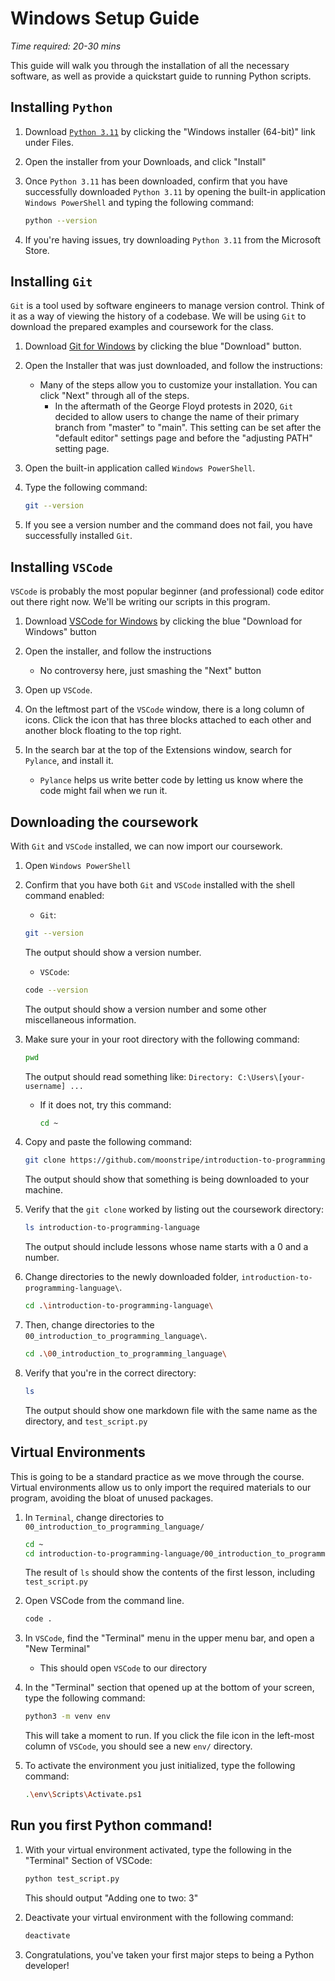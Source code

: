 # Windows Setup Guide

*Time required: 20-30 mins*

This guide will walk you through the installation of all the necessary software, as well as provide a quickstart guide to running Python scripts.

## Installing `Python`

1. Download [`Python 3.11`](https://python.org/downloads/release/python-3111/) by clicking the "Windows installer (64-bit)" link under Files.

2. Open the installer from your Downloads, and click "Install"

3. Once `Python 3.11` has been downloaded, confirm that you have successfully downloaded `Python 3.11` by opening the built-in application `Windows PowerShell` and typing the following command:
    ```bash
    python --version
    ```

4. If you're having issues, try downloading `Python 3.11` from the Microsoft Store.

## Installing `Git`

`Git` is a tool used by software engineers to manage version control. Think of it as a way of viewing the history of a codebase. We will be using `Git` to download the prepared examples and coursework for the class.

1. Download [Git for Windows](https://gitforwindows.org/index.html) by clicking the blue "Download" button.

2. Open the Installer that was just downloaded, and follow the instructions:
   - Many of the steps allow you to customize your installation. You can click "Next" through all of the steps.
     - In the aftermath of the George Floyd protests in 2020, `Git` decided to allow users to change the name of their primary branch from "master" to "main". This setting can be set after the "default editor" settings page and before the "adjusting PATH" setting page.

3. Open the built-in application called `Windows PowerShell`.
   
4. Type the following command: 
    ```bash
    git --version
    ```
5. If you see a version number and the command does not fail, you have successfully installed `Git`.

## Installing `VSCode`

`VSCode` is probably the most popular beginner (and professional) code editor out there right now. We'll be writing our scripts in this program.

1. Download [VSCode for Windows](https://code.visualstudio.com/) by clicking the blue "Download for Windows" button

2. Open the installer, and follow the instructions
    - No controversy here, just smashing the "Next" button

3. Open up `VSCode`.
   
4. On the leftmost part of the `VSCode` window, there is a long column of icons. Click the icon that has three blocks attached to each other and another block floating to the top right.

5. In the search bar at the top of the Extensions window, search for `Pylance`, and install it.
   - `Pylance` helps us write better code by letting us know where the code might fail when we run it. 


## Downloading the coursework

With `Git` and `VSCode` installed, we can now import our coursework. 

1. Open `Windows PowerShell`
2. Confirm that you have both `Git` and `VSCode` installed with the shell command enabled:
    - `Git`: 
    ```bash
    git --version
    ```
    The output should show a version number.

    - `VSCode`: 
    ```bash
    code --version
    ```
    The output should show a version number and some other miscellaneous information.
3. Make sure your in your root directory with the following command:
    ```bash
    pwd
    ```
    The output should read something like: `Directory: C:\Users\[your-username] ...`
    - If it does not, try this command:
        ```bash
        cd ~
        ```

4. Copy and paste the following command:
    ```bash
    git clone https://github.com/moonstripe/introduction-to-programming-language.git
    ```
    The output should show that something is being downloaded to your machine.

5. Verify that the `git clone` worked by listing out the coursework directory:
    ```bash
    ls introduction-to-programming-language
    ```
    The output should include lessons whose name starts with a 0 and a number. 

6. Change directories to the newly downloaded folder, `introduction-to-programming-language\`.
    ```bash
    cd .\introduction-to-programming-language\
    ```

7. Then, change directories to the `00_introduction_to_programming_language\`.
    ```bash
    cd .\00_introduction_to_programming_language\
    ```

8. Verify that you're in the correct directory:
    ```bash
    ls
    ```
    The output should show one markdown file with the same name as the directory, and `test_script.py`

## Virtual Environments

This is going to be a standard practice as we move through the course. Virtual environments allow us to only import the required materials to our program, avoiding the bloat of unused packages.

1. In `Terminal`, change directories to `00_introduction_to_programming_language/`
    ```bash
    cd ~
    cd introduction-to-programming-language/00_introduction_to_programming_language/
    ```
    The result of `ls` should show the contents of the first lesson, including `test_script.py`

2. Open VSCode from the command line.
    ```bash
    code .
    ```
3. In `VSCode`, find the "Terminal" menu in the upper menu bar, and open a "New Terminal"
   - This should open `VSCode` to our directory

4. In the "Terminal" section that opened up at the bottom of your screen, type the following command:
    ```bash
    python3 -m venv env
    ```
    This will take a moment to run. If you click the file icon in the left-most column of `VSCode`, you should see a new `env/` directory.
5. To activate the environment you just initialized, type the following command:
    ```bash
    .\env\Scripts\Activate.ps1
    ```

## Run you first Python command!

1. With your virtual environment activated, type the following in the "Terminal" Section of VSCode:
    ```bash
    python test_script.py
    ```
    This should output "Adding one to two: 3"

2. Deactivate your virtual environment with the following command:

    ```bash
    deactivate
    ```

3. Congratulations, you've taken your first major steps to being a Python developer!